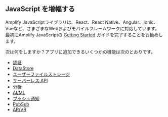 ## JavaScript を増幅する
Amplify JavaScriptライブラリは、React、React Native、Angular、Ionic、Vueなど、さまざまなWebおよびモバイルフレームワークに対応しています。 最初にAmplify JavaScriptの [Getting Started](~/start/start.md) ガイドを完了することをお勧めします。

次は何をしますか？アプリに追加できるいくつかの機能は次のとおりです。

- [認証](~/lib/auth/getting-started.md)
- [DataStore](~/lib/datastore/getting-started.md)
- [ユーザーファイルストレージ](~/lib/storage/getting-started.md)
- [サーバーレス API](~/lib/graphqlapi/getting-started.md)
- [分析](~/lib/analytics/getting-started.md)
- [AI/ML](~/lib/predictions/getting-started.md)
- [プッシュ通知](~/lib/push-notifications/getting-started.md)
- [PubSub](~/lib/pubsub/getting-started.md)
- [AR/VR](~/lib/xr/getting-started.md)


